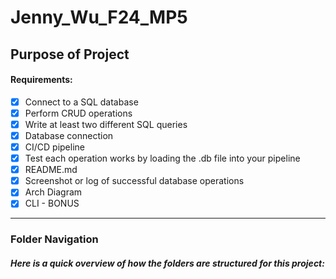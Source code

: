 # Jenny_Wu_F24_MP5
## Purpose of Project

#### Requirements:

- [X] Connect to a SQL database
- [X] Perform CRUD operations
- [X] Write at least two different SQL queries
- [X] Database connection
- [X] CI/CD pipeline
- [X] Test each operation works by loading the .db file into your pipeline 
- [X] README.md
- [X] Screenshot or log of successful database operations
- [X] Arch Diagram
- [X] CLI - BONUS 

---
### Folder Navigation
##### Here is a quick overview of how the folders are structured for this project: